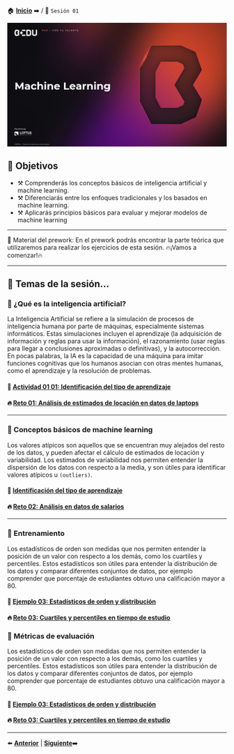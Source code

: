 🏠 [**Inicio**](../README.md) ➡️ / 📖 `Sesión 01`

<div align="center">
    <img src="../BEDU.JPG" alt="Sesion_01">
</div>

## 🎯 Objetivos

- ⚒️ Comprenderás los conceptos básicos de inteligencia artificial y machine learning.
- ⚒️ Diferenciarás entre los enfoques tradicionales y los basados en machine learning.
- ⚒️ Aplicarás principios básicos para evaluar y mejorar modelos de machine learning


---

📘 Material del prework:
En el prework podrás encontrar la parte teórica que utilizaremos para realizar los ejercicios de esta sesión. 
🔥¡Vamos a comenzar!🔥

---

## 📂 Temas de la sesión...


### 📖 ¿Qué es la inteligencia artificial?

La Inteligencia Artificial se refiere a la simulación de procesos de inteligencia humana por parte de máquinas, especialmente sistemas informáticos. Estas simulaciones incluyen el aprendizaje (la adquisición de información y reglas para usar la información), el razonamiento (usar reglas para llegar a conclusiones aproximadas o definitivas), y la autocorrección. En pocas palabras, la IA es la capacidad de una máquina para imitar funciones cognitivas que los humanos asocian con otras mentes humanas, como el aprendizaje y la resolución de problemas.

#### 📜 **[Actividad 01 01: Identificación del tipo de aprendizaje](Ejemplo-01/Readme.md)**
#### 🔥 **[Reto 01: Análisis de estimados de locación en datos de laptops](Reto-01/Readme.md)**
---

### 📖 Conceptos básicos de machine learning

Los valores atípicos son aquellos que se encuentran muy alejados del resto de los datos, y pueden afectar el cálculo de estimados de locación y variabilidad. Los estimados de variabilidad nos permiten entender la dispersión de los datos con respecto a la media, y son útiles para identificar valores atípicos u `(outliers)`.

#### 📜 **[Identificación del tipo de aprendizaje](Ejemplo-02/Readme.md)**
#### 🔥 **[Reto 02: Análisis en datos de salarios](Reto-02/Readme.md)**

---

### 📖 Entrenamiento

Los estadísticos de orden son medidas que nos permiten entender la posición de un valor con respecto a los demás, como los cuartiles y percentiles. Estos estadísticos son útiles para entender la distribución de los datos y comparar diferentes conjuntos de datos, por ejemplo comprender que porcentaje de estudiantes obtuvo una calificación mayor a 80.

#### 📜 **[Ejemplo 03: Estadísticos de orden y distribución](Ejemplo-03/Readme.md)**
#### 🔥 **[Reto 03: Cuartiles y percentiles en tiempo de estudio](Reto-03/Readme.md)**

### 📖 Métricas de evaluación

Los estadísticos de orden son medidas que nos permiten entender la posición de un valor con respecto a los demás, como los cuartiles y percentiles. Estos estadísticos son útiles para entender la distribución de los datos y comparar diferentes conjuntos de datos, por ejemplo comprender que porcentaje de estudiantes obtuvo una calificación mayor a 80.

#### 📜 **[Ejemplo 03: Estadísticos de orden y distribución](Ejemplo-03/Readme.md)**
#### 🔥 **[Reto 03: Cuartiles y percentiles en tiempo de estudio](Reto-03/Readme.md)**

---


⬅️ [**Anterior**](../Readme.md) | [**Siguiente**](../Sesion-02/Readme.md)➡️
